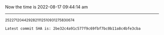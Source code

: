 Now the time is 2022-08-17 09:44:14 am

---

<small>2522712044292821112510931275830674</small>

```txt
Latest commit SHA is: 2be32c4a91c577f9c69fbf7bc0b11a8c4bfe3cba
```
